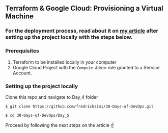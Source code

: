 ## Terraform & Google Cloud: Provisioning a Virtual Machine

### For the deployment process, read about it on [my article](https://fredricksimi.hashnode.dev/day-5-terraform-google-cloud-provisioning-a-virtual-machine) after setting up the project locally with the steps below.

### Prerequisites
1. Terraform to be installed locally in your computer
2. Google Cloud Project with the `Compute Admin` role granted to a Service Account.


### Setting up the project locally
Clone this repo and navigate to Day_4 folder
```
$ git clone https://github.com/fredricksimi/30-Days-of-DevOps.git

$ cd 30-Days-of-DevOps/Day_5
```

Proceed by following the next steps on the article ☝️